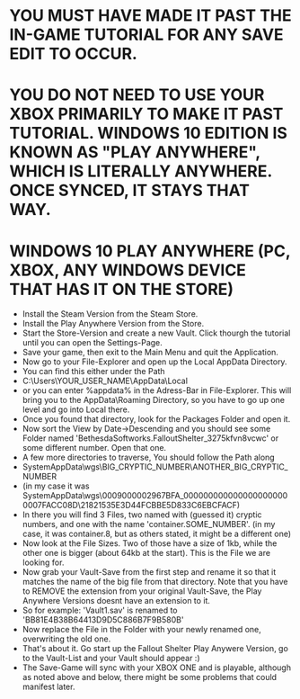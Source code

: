 # YOU MUST HAVE MADE IT PAST THE IN-GAME TUTORIAL FOR ANY SAVE EDIT TO OCCUR.
# YOU DO NOT NEED TO USE YOUR XBOX PRIMARILY TO MAKE IT PAST TUTORIAL. WINDOWS 10 EDITION IS KNOWN AS "PLAY ANYWHERE", WHICH IS LITERALLY ANYWHERE. ONCE SYNCED, IT STAYS THAT WAY.

# WINDOWS 10 PLAY ANYWHERE (PC, XBOX, ANY WINDOWS DEVICE THAT HAS IT ON THE STORE)
- Install the Steam Version from the Steam Store.
- Install the Play Anywhere Version from the Store.
- Start the Store-Version and create a new Vault. Click thourgh the tutorial until you can open the Settings-Page.
- Save your game, then exit to the Main Menu and quit the Application.
- Now go to your File-Explorer and open up the Local AppData Directory.
- You can find this either under the Path
- C:\Users\YOUR_USER_NAME\AppData\Local
- or you can enter %appdata% in the Adress-Bar in File-Explorer. This will bring you to the AppData\Roaming Directory, so you have to go  up one level and go into Local there.
- Once you found that directory, look for the Packages Folder and open it.
- Now sort the View by Date->Descending and you should see some Folder named 'BethesdaSoftworks.FalloutShelter_3275kfvn8vcwc' or some different number. Open that one.
- A few more directories to traverse, You should follow the Path along
- SystemAppData\wgs\BIG_CRYPTIC_NUMBER\ANOTHER_BIG_CRYPTIC_NUMBER
- (in my case it was SystemAppData\wgs\0009000002967BFA_0000000000000000000000007FACC08D\21821535E3D44FCBBE5D833C6EBCFACF)
- In there you will find 3 Files, two named with (guessed it) cryptic numbers, and one with the name 'container.SOME_NUMBER'. (in my case,  it was container.8, but as others stated, it might be a different one)
- Now look at the File Sizes. Two of those have a size of 1kb, while the other one is bigger (about 64kb at the start). This is the File we are looking for.
- Now grab your Vault-Save from the first step and rename it so that it matches the name of the big file from that directory. Note that you have to REMOVE the extension from your original Vault-Save, the Play Anywhere Versions doesnt have an extension to it.
- So for example: 'Vault1.sav' is renamed to 'BB81E4B38B64413D9D5C886B7F9B580B'
- Now replace the File in the Folder with your newly renamed one, overwriting the old one.
- That's about it. Go start up the Fallout Shelter Play Anywere Version, go to the Vault-List and your Vault should appear :)
- The Save-Game will sync with your XBOX ONE and is playable, although as noted above and below, there might be some problems that could manifest later.
